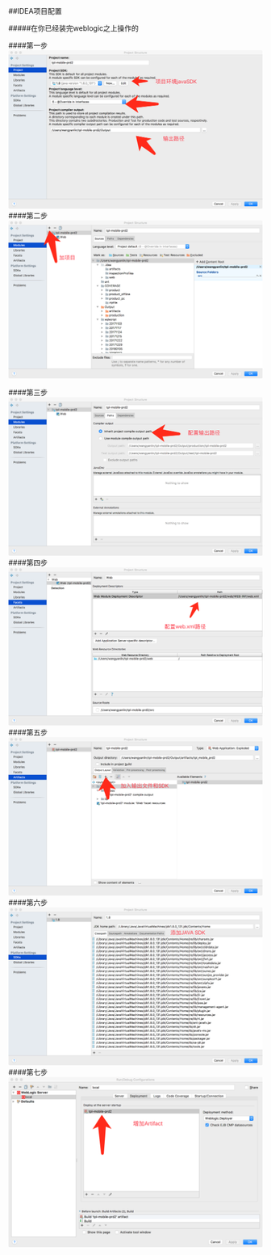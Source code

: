 ##IDEA项目配置

#####在你已经装完weblogic之上操作的

####第一步
![avatar](1.png)
####第二步
![avatar](2.png)

####第三步
![avatar](3.png)
####第四步
![avatar](4.png)
####第五步
![avatar](5.png)
####第六步
![avatar](6.png)
####第七步
![avatar](7.png)